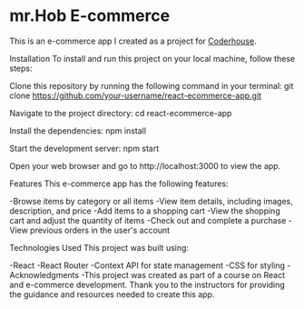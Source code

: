 # mr.Hob E-commerce 

This is an e-commerce app  I created as a project for [Coderhouse](https://www.coderhouse.com.pe/).


Installation
To install and run this project on your local machine, follow these steps:

Clone this repository by running the following command in your terminal:
git clone https://github.com/your-username/react-ecommerce-app.git

Navigate to the project directory:
cd react-ecommerce-app

Install the dependencies:
npm install

Start the development server:
npm start

Open your web browser and go to http://localhost:3000 to view the app.

Features
This e-commerce app has the following features:

-Browse items by category or all items
-View item details, including images, description, and price
-Add items to a shopping cart
-View the shopping cart and adjust the quantity of items
-Check out and complete a purchase
-View previous orders in the user's account


Technologies Used
This project was built using:

-React
-React Router
-Context API for state management
-CSS for styling
-Acknowledgments
-This project was created as part of a course on React and e-commerce development. Thank you to the instructors for providing the guidance and resources needed to create this app.




